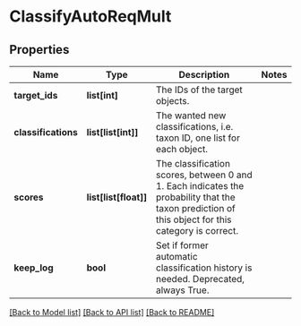 # ClassifyAutoReqMult

## Properties
Name | Type | Description | Notes
------------ | ------------- | ------------- | -------------
**target_ids** | **list[int]** | The IDs of the target objects. | 
**classifications** | **list[list[int]]** | The wanted new classifications, i.e. taxon ID, one list for each object. | 
**scores** | **list[list[float]]** | The classification scores, between 0 and 1. Each indicates the probability that the taxon prediction of this object for this category is correct. | 
**keep_log** | **bool** | Set if former automatic classification history is needed. Deprecated, always True. | 

[[Back to Model list]](../README.md#documentation-for-models) [[Back to API list]](../README.md#documentation-for-api-endpoints) [[Back to README]](../README.md)


